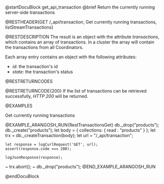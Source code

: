 
@startDocuBlock get_api_transaction
@brief Return the currently running server-side transactions

@RESTHEADER{GET /_api/transaction, Get currently running transactions, listStreamTransactions}

@RESTDESCRIPTION
The result is an object with the attribute *transactions*, which contains
an array of transactions.
In a cluster the array will contain the transactions from all Coordinators.

Each array entry contains an object with the following attributes:

- *id*: the transaction's id
- *state*: the transaction's status

@RESTRETURNCODES

@RESTRETURNCODE{200}
If the list of transactions can be retrieved successfully, *HTTP 200* will be returned.

@EXAMPLES

Get currently running transactions

@EXAMPLE_ARANGOSH_RUN{RestTransactionsGet}
    db._drop("products");
    db._create("products");
    let body = {
      collections: {
        read : "products"
      }
    };
    let trx = db._createTransaction(body);
    let url = "/_api/transaction";

    let response = logCurlRequest('GET', url);
    assert(response.code === 200);

    logJsonResponse(response);

  ~ trx.abort();
  ~ db._drop("products");
@END_EXAMPLE_ARANGOSH_RUN

@endDocuBlock
